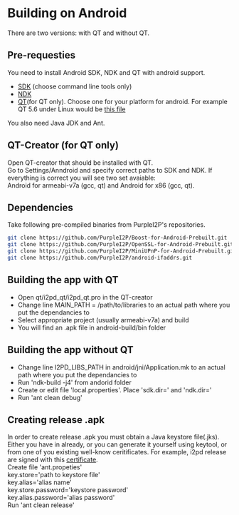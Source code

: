 Building on Android
===================

There are two versions: with QT and without QT.

Pre-requesties
--------------

You need to install Android SDK, NDK  and QT with android support.

- [SDK](https://developer.android.com/studio/index.html) (choose command line tools only)  
- [NDK](https://developer.android.com/ndk/downloads/index.html)  
- [QT](https://www.qt.io/download-open-source/)(for QT only). Choose one for your platform for android. For example QT 5.6 under Linux would be [this file](http://download.qt.io/official_releases/qt/5.6/5.6.1-1/qt-opensource-linux-x64-android-5.6.1-1.run  )

You also need Java JDK and Ant.

QT-Creator (for QT only)
------------------------
Open QT-creator that should be installed with QT.  
Go to Settings/Anndroid and specify correct paths to SDK and NDK.
If everything is correct you will see two set avaiable:  
Android for armeabi-v7a (gcc, qt) and Android for x86 (gcc, qt).

Dependencies
--------------
Take following pre-compiled binaries from PurpleI2P's repositories.  
```bash
git clone https://github.com/PurpleI2P/Boost-for-Android-Prebuilt.git  
git clone https://github.com/PurpleI2P/OpenSSL-for-Android-Prebuilt.git  
git clone https://github.com/PurpleI2P/MiniUPnP-for-Android-Prebuilt.git  
git clone https://github.com/PurpleI2P/android-ifaddrs.git  
```


Building the app with QT
------------------------
- Open qt/i2pd_qt/i2pd_qt.pro in the QT-creator   
- Change line MAIN_PATH = /path/to/libraries to an actual path where you put the dependancies to  
- Select appropriate project (usually armeabi-v7a) and build    
- You will find an .apk file in android-build/bin folder    

Building the app without QT
---------------------------
- Change line I2PD_LIBS_PATH in android/jni/Application.mk to an actual path where you put the dependancies to  
- Run 'ndk-build -j4' from andorid folder  
- Create or edit file 'local.properties'. Place 'sdk.dir=<path to SDK>' and 'ndk.dir=<path to NDK>'  
- Run 'ant clean debug'

Creating release .apk
----------------------
In order to create release .apk you must obtain a Java keystore file(.jks). Either you have in already, or you can generate it yourself using keytool, or from one of you existing well-know ceritificates. For example, i2pd release are signed with this [certificate](https://github.com/PurpleI2P/i2pd/blob/openssl/contrib/certificates/router/orignal_at_mail.i2p.crt).  
Create file 'ant.propeties'  
key.store='path to keystore file'  
key.alias='alias name'  
key.store.password='keystore password'  
key.alias.password='alias password'   
Run 'ant clean release'

